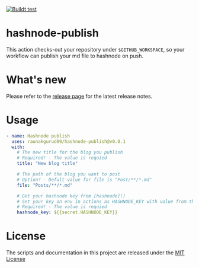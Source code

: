 [![Buildt test](https://github.com/raunakgurud09/hashnode-publish/actions/workflows/test.yml/badge.svg)](https://github.com/raunakgurud09/hashnode-publish/actions/workflows/test.yml)

# hashnode-publish

This action checks-out your repository under `$GITHUB_WORKSPACE`, so your workflow can publish your md file to hashnode on push.


# What's new

Please refer to the [release page](https://github.com/raunakgurud09/hashnode-publish/releases/latest) for the latest release notes.

# Usage

<!-- start usage -->
```yaml
- name: Hashnode publish
  uses: raunakgurud09/hashnode-publish@v0.0.1
  with:
    # The new title for the blog you publish
    # Required! - The value is requied 
    title: "New blog title"

    # The path of the blog you want to post
    # Option? - Defult value for file is "Post/**/*.md"
    file: "Posts/**/*.md"

    # Get your hashnode key from [hashnode]()
    # Set your key on env in actions as HASHNODE_KEY with value from the hashnode
    # Required! - The value is requied 
    hashnode_key: ${{secret.HASHNODE_KEY}}
```
<!-- end usage -->

# License

The scripts and documentation in this project are released under the [MIT License](LICENSE)
